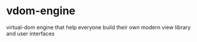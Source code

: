 # vdom-engine
virtual-dom engine that help everyone build their own modern view library and user interfaces
